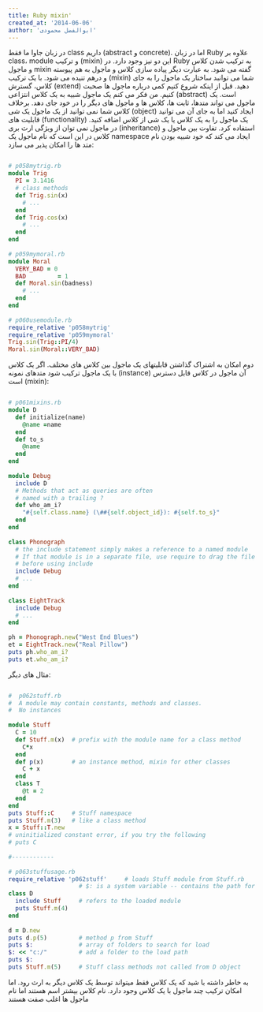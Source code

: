 ```yaml
---
title: Ruby mixin'
created_at: '2014-06-06'
author: 'ابوالفضل محمودی'
---
```


در زبان جاوا ما فقط class داریم (abstract و concrete). اما در زبان Ruby علاوه بر class، module و ترکیب (mixin) این دو نیز وجود دارد.
در Ruby به ترکیب شدن کلاس و ماجول mixin گفته می شود. به عبارت دیگر پیاده سازی کلاس و ماجول به هم پیوسته و درهم تنیده می شود. با یک ترکیب (mixin) شما می توانبد ساختار یک ماجول را به جای کلاس، گسترش (extend) دهید. قبل از اینکه شروع کنیم کمی درباره ماجول ها صحبت کنیم.
من فکر می کنم یک ماجول شبیه به یک کلاس انتزاعی (abstract) است. یک ماجول می تواند متدها، ثابت ها، کلاس ها و ماجول های دیگر را در خود جای دهد. برخلاف کلاس شما نمی توانید از یک ماجول یک شی (object) ایجاد کنید اما به جای آن می توانید قابلیت های (functionality) یک ماجول را به یک کلاس یا یک شی از کلاس اضافه کنید. در ماجول نمی توان از ویژگی ارث بری (inheritance) استفاده کرد.
 تفاوت بین ماجول و کلاس در این است که نام ماجول یک namespace ایجاد می کند که خود شبیه بودن نام متد ها را امکان پذیر می سازد:

```ruby

# p058mytrig.rb  
module Trig  
  PI = 3.1416  
  # class methods  
  def Trig.sin(x)  
    # ...  
  end  
  def Trig.cos(x)  
    # ...  
  end  
end  
  
# p059mymoral.rb  
module Moral  
  VERY_BAD = 0  
  BAD         = 1  
  def Moral.sin(badness)  
    # ...  
  end  
end  
  
# p060usemodule.rb  
require_relative 'p058mytrig'  
require_relative 'p059mymoral'  
Trig.sin(Trig::PI/4)  
Moral.sin(Moral::VERY_BAD)  

```

دوم امکان به اشتراک گذاشتن قابلیتهای یک ماجول بین کلاس های مختلف. اگر یک کلاس با یک ماجول ترکیب شود متدهای نمونه (instance) آن ماجول در کلاس قابل دسترس است (mixin):

```ruby

# p061mixins.rb
module D  
  def initialize(name)  
    @name =name  
  end  
  def to_s  
    @name  
  end  
end  
  
module Debug  
  include D  
  # Methods that act as queries are often  
  # named with a trailing ?  
  def who_am_i?  
    "#{self.class.name} (\##{self.object_id}): #{self.to_s}"  
  end  
end  
  
class Phonograph  
  # the include statement simply makes a reference to a named module  
  # If that module is in a separate file, use require to drag the file in  
  # before using include  
  include Debug  
  # ...  
end  
  
class EightTrack  
  include Debug  
  # ...  
end  
  
ph = Phonograph.new("West End Blues")  
et = EightTrack.new("Real Pillow")  
puts ph.who_am_i? 
puts et.who_am_i?  

```

مثال های دیگر:

```ruby

#  p062stuff.rb  
#  A module may contain constants, methods and classes.  
#  No instances  
  
module Stuff  
  C = 10  
  def Stuff.m(x)  # prefix with the module name for a class method  
    C*x  
  end  
  def p(x)        # an instance method, mixin for other classes  
    C + x  
  end  
  class T  
    @t = 2  
  end  
end  
puts Stuff::C     # Stuff namespace  
puts Stuff.m(3)   # like a class method  
x = Stuff::T.new  
# uninitialized constant error, if you try the following  
# puts C  
  
#------------  
  
# p063stuffusage.rb  
require_relative 'p062stuff'     # loads Stuff module from Stuff.rb  
                    # $: is a system variable -- contains the path for loads  
class D  
  include Stuff     # refers to the loaded module  
  puts Stuff.m(4)  
end  
  
d = D.new  
puts d.p(5)         # method p from Stuff  
puts $:             # array of folders to search for load  
$: << "c:/"         # add a folder to the load path  
puts $:  
puts Stuff.m(5)     # Stuff class methods not called from D object  

```

به خاطر داشته با شید که یک کلاس فقط میتواند توسط یک کلاس دیگر به ارث رود. اما امکان ترکیب چند ماجول با یک کلاس وجود دارد. نام کلاس بیشتر اسم هستند اما نام ماجول ها اغلب صفت هستند